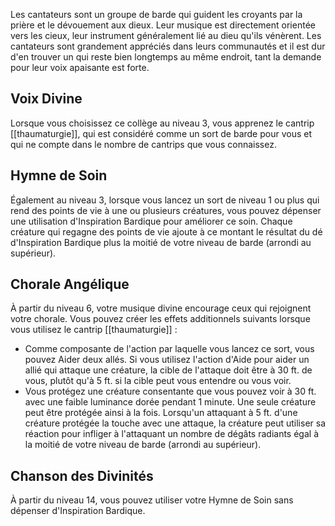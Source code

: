 Les cantateurs sont un groupe de barde qui guident les croyants par la prière et le dévouement aux dieux. Leur musique est directement orientée vers les cieux, leur instrument généralement lié au dieu qu'ils vénèrent. Les cantateurs sont grandement appréciés dans leurs communautés et il est dur d'en trouver un qui reste bien longtemps au même endroit, tant la demande pour leur voix apaisante est forte.

## Voix Divine

Lorsque vous choisissez ce collège au niveau 3, vous apprenez le cantrip [[thaumaturgie]], qui est considéré comme un sort de barde pour vous et qui ne compte dans le nombre de cantrips que vous connaissez.

## Hymne de Soin

Également au niveau 3, lorsque vous lancez un sort de niveau 1 ou plus qui rend des points de vie à une ou plusieurs créatures, vous pouvez dépenser une utilisation d'Inspiration Bardique pour améliorer ce soin. Chaque créature qui regagne des points de vie ajoute à ce montant le résultat du dé d'Inspiration Bardique plus la moitié de votre niveau de barde (arrondi au supérieur).

## Chorale Angélique

À partir du niveau 6, votre musique divine encourage ceux qui rejoignent votre chorale. Vous pouvez créer les effets additionnels suivants lorsque vous utilisez le cantrip [[thaumaturgie]] :

 - Comme composante de l'action par laquelle vous lancez ce sort, vous pouvez Aider deux allés. Si vous utilisez l'action d'Aide pour aider un allié qui attaque une créature, la cible de l'attaque doit être à 30 ft. de vous, plutôt qu'à 5 ft. si la cible peut vous entendre ou vous voir.
 - Vous protégez une créature consentante que vous pouvez voir à 30 ft. avec une faible luminance dorée pendant 1 minute. Une seule créature peut être protégée ainsi à la fois. Lorsqu'un attaquant à 5 ft. d'une créature protégée la touche avec une attaque, la créature peut utiliser sa réaction pour infliger à l'attaquant un nombre de dégâts radiants égal à la moitié de votre niveau de barde (arrondi au supérieur).

## Chanson des Divinités

À partir du niveau 14, vous pouvez utiliser votre Hymne de Soin sans dépenser d'Inspiration Bardique.
